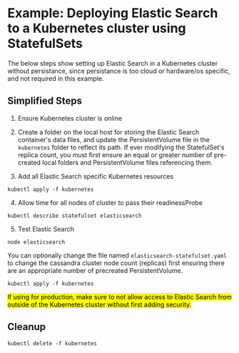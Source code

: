 # Example: Deploying Elastic Search to a Kubernetes cluster using StatefulSets

The below steps show setting up Elastic Search in a Kubernetes cluster without persistance, since persistance is too cloud or hardware/os specific, and not required in this example.

## Simplified Steps

1) Ensure Kubernetes cluster is online

2) Create a folder on the local host for storing the Elastic Search container's data files, and update the PersistentVolume file in the `kubernetes` folder to reflect its path.  If ever modifying the StatefulSet's replica count, you must first ensure an equal or greater number of pre-created local folders and PersistentVolume files referencing them.

3) Add all Elastic Search specific Kubernetes resources

```
kubectl apply -f kubernetes
```

4) Allow time for all nodes of cluster to pass their readinessProbe

```
kubectl describe statefulset elasticsearch
```

5) Test Elastic Search

```
node elasticsearch
```

You can optionally change the file named `elasticsearch-statefulset.yaml` to change the cassandra cluster node count (replicas) first ensuring there are an appropriate number of precreated PersistentVolume.

```
kubectl apply -f kubernetes
```

<mark>If using for production, make sure to not allow access to Elastic Search from outside of the Kubernetes cluster without first adding security.</mark>


## Cleanup

```
kubectl delete -f kubernetes
```

